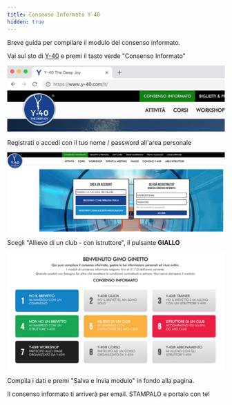 ```yaml
---
title: Consenso Informato Y-40
hidden: true
---
```

Breve guida per compilare il modulo del consenso informato.

Vai sul sto di [Y-40](https://www.y-40.com) e premi il tasto verde "Consenso Informato"

![](../media/y-40_header.png)

Registrati o accedi con il tuo nome / password all'area personale

![](../media/y-40_accedi.png)

Scegli "Allievo di un club - con istruttore", il pulsante **GIALLO**

![](../media/y-40_allievo.png)

Compila i dati e premi "Salva e Invia modulo" in fondo alla pagina.

Il consenso informato ti arriverà per email. STAMPALO e portalo con te!
